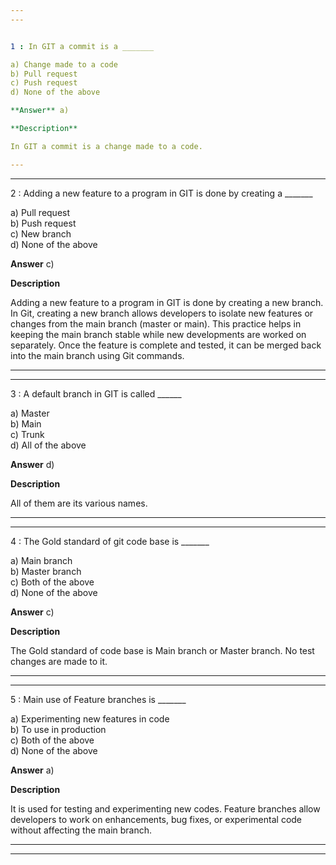 ```yaml
---
---


1 : In GIT a commit is a _______  

a) Change made to a code   
b) Pull request   
c) Push request   
d) None of the above  

**Answer** a)  

**Description** 

In GIT a commit is a change made to a code.  

---
```

---


2 : Adding a new feature to a program in GIT is done by creating a _______  

a) Pull request   
b) Push request   
c) New branch   
d) None of the above  

**Answer** c)  

**Description**

Adding a new feature to a program in GIT is done by creating a new branch. In Git, creating a new branch allows developers to isolate new features or changes from the main branch (master or main). This practice helps in keeping the main branch stable while new developments are worked on separately. Once the feature is complete and tested, it can be merged back into the main branch using Git commands.  

---
---


3 : A default branch in GIT is called ______  

a) Master   
b) Main   
c) Trunk   
d) All of the above  

**Answer** d)  

**Description**

All of them are its various names.  

---
---


4 : The Gold standard of git code base is _______  

a) Main branch   
b) Master branch   
c) Both of the above  
d) None of the above  

**Answer** c)  

**Description**

The Gold standard of code base is Main branch or Master branch. No test changes are made to it.  

---
---


5 : Main use of Feature branches is _______  

a) Experimenting new features in code  
b) To use in production   
c) Both of the above   
d) None of the above  

**Answer** a)  

**Description**

It is used for testing and experimenting new codes.  Feature branches allow developers to work on enhancements, bug fixes, or experimental code without affecting the main branch.

---
---



